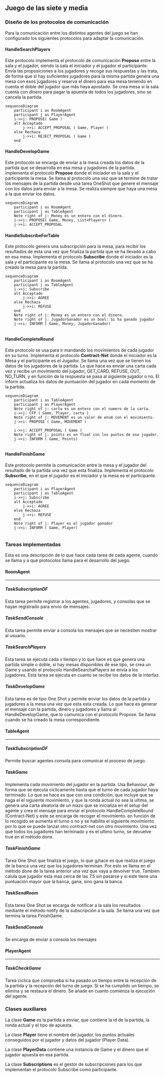 ## Juego de las siete y media

### Diseño de los protocolos de comunicación

Para la comunicación entre los distintos agentes del juego se han configurado los siguientes protocolos para adaptar la comunicación.

#### HandleSearchPlayers
Este protocolo implementa el protocolo de comunicación **Propose** entre la sala y el jugador, siendo la sala el iniciador y el jugador el participante. Envía las proposiciones a los jugadores y recoge sus respuestas y las trata, de forma que si hay suficientes jugadores para la misma partida genera una mesa con esos jugadores y reserva el dinero para esa mesa teniendo en cuenta el doble del jugador que más haya apostado. Se crea mesa si la sala cuenta con dinero para pagar la apuesta de todos los jugadores, sino se cancela la partida.

```mermaid
sequenceDiagram
	participant i as RoomAgent
	participant j as PlayerAgent
	i->>j: PROPOSE( Game )
	alt Acceptado
		j->>i: ACCEPT_PROPOSAL ( Game, Player )
	else Rechaza
		j->>i: REJECT_PROPOSAL ( Game )		
	end	
``` 

#### HandleDevelopGame

Este protocolo se encarga de enviar a la mesa creada los datos de la partida que se desarrolla en esa mesa y jugadores de la partida. implementa el protocolo **Propose** donde el iniciador es la sala y el participante la mesa. Se llama al protocolo una vez que se termine de tratar los mensajes de la partida desde una tarea OneShot que genere el mensaje con los datos para enviar a la mesa. Se realiza siempre que haya una mesa a la que enviar los datos. 

```mermaid
sequenceDiagram
	participant i as RoomAgent
	participant j as TableAgent
	Note right of j: Money es un entero con el dinero.
	i->>j: PROPOSE( Game, Money, List<Players> )
	j->>i: ACCEPT_PROPOSAL
``` 

 #### HandleSubscribeForTable

Este protocolo genera una subscripción para la mesa, para recibir los resultados de esta una vez que finaliza la partida que se ha llevado a cabo en esa mesa. Implementa el protocolo **Subscribe** donde el iniciador es la sala y el participante es la mesa. Se llama al protocolo una vez que se ha creado la mesa para la partida.

```mermaid
sequenceDiagram
	participant i as RoomAgent
	participant j as TableAgent
	i->>j: Subscribe
	alt Acceptado
		j->>i: AGREE
	else Rechaza
		j->>i: REFUSE
	end
	Note right of j: Money es un entero con el dinero. 
	Note right of j: JugadorGanador es un bool: Si ha ganado jugador 
	j->>i: INFORM (	Game, Money, JugadorGanador)	
		
``` 

#### HandleCompleteRound

Este protocolo se usa para ir mandando los movimientos de cada jugador en su turno. Implementa el protocolo **Contract-Net** donde el iniciador es la Mesa y el participante es el Jugador. Se llama una vez que se tienen los datos de los jugadores de la partida. Lo que hace es enviar una carta cada vez y recibe un movimiento del jugador, GET_CARD, REFUSE, OUT, NO_TURN, y en función de la respuesta se pasa al siguiente jugador o no. El inform actualiza los datos de puntuación del jugador en cada momento de la partida.

```mermaid
sequenceDiagram
	participant i as TableAgent
	participant j as PlayerAgent
	Note right of j: carta es un entero con el numero de la carta. 
	i->>j: CFP ( Game, Player, carta )
	Note right of j: MOVEMENT es un valor de enum con el movimiento.
	j->>i: PROPOSE ( Game, MOVEMENT )
	
	i->>j: ACCEPT_PROPOSAL ( Game )
	Note right of j: points es un float con los puntos de ese jugador.
	j->>i: INFORM (	Game, Points)	
		
``` 

#### HandleFinishGame

Este protocolo permite la comunicación entre la mesa y el jugador del resultado de la partida una vez que esta finaliza. Implementa el protocolo **Subscribe**, en el que el jugador es el iniciador y la mesa es el participante. 

```mermaid
sequenceDiagram
	participant i as PlayerAgent
	participant j as TableAgent
	i->>j: Subscribe
	alt Acceptado
		j->>i: AGREE
	else Rechaza
		j->>i: REFUSE
	end
	Note right of j: Player es el jugador ganador 
	j->>i: INFORM (	Game, Player)	
		
``` 

### Tareas implementadas

Esta es una descripción de lo que hace cada tarea de cada agente, cuando se llama y a que protocolos llama para el desarrollo del juego. 

#### RoomAgent

---

##### TaskSubscriptionDF 

Esta tarea permite registrar a los agentes, jugadores, y consolas que se hayan registrado para envio de mensajes.

##### TaskSendConsole

Esta tarea permite enviar a consola los mensajes que se necesiten mostrar al usuario.

##### TaskSearchPlayers

Esta tarea se ejecuta cada x tiempo y lo que hace es que genera una partida simple o doble, si hay mesas disponibles de ese tipo, se crea un Game y usando el protocolo HandleSearchaPlayers se envia a los jugadores. Esta tarea se ejecuta en cuanto se recibe los datos de la interfaz.

##### TaskDevelopGame

Esta tarea es de tipo One Shot y permite enviar los datos de la partida y jugadores a la mesa una vez que esta esta creada. Lo que hace es generar el mensaje con la partida, dinero y jugadores y llama al HandleDevelopGame, que lo comunica con el protocolo Propose. Se llama cuando se ha creado la mesa correspondiente.

#### TableAgent

---

##### TaskSubscriptionDF

Permite buscar agentes consola para comunicar el proceso de juego.

##### TaskGame

Implementa cada movimiento del jugador en la partida. Usa Behaviour, de forma que se ejecuta ciclicamente hasta que el turno de cada jugador haya terminado. Lo que se hace es que con una condición, que incluye que se haga el el siguiente movimiento, y que la ronda actual no sea la ultima, se genera una carta aleatoria de un mazo que se inicializa en el setup del agente y crea el mensaje para enviar el protocolo HandleCompleteRound (Contract-Net) y este se encarga de recoger el movimiento. en función de lo recogido se aumenta el turno o no y se habilita el siguiente movimiento por lo que se puede lanzar otro contract-net con otro movimiento. Una vez que todos los jugadores han terminado y es el ultimo turno, se devuelve true en el método done.

##### TaskFinishGame

Tarea One Shot que finaliza el juego, lo que g¡hace es que realiza el juego de la banca una vez que los jugadores terminan. Por esto se llama en el método done de la tarea anterior una vez que vaya a devolver true. Tambien calula que jugador esta mas cerca de las 7.5 sin pasarse y si este tiene una puntuación mayor que la banca, gana, sino gana la banca.

##### TaskSendRoom

Esta tarea One Shot se encarga de notificar a la sala los resultados mediante el método notify de la subscripción a la sala. Se llama una vez que termina la tarea FinishGame.

##### TaskSendConsole

Se encarga de enviar a consola los mensajes

#### PlayerAgent
---

##### TaskCheckGame

Tarea ciclica que comprueba si ha pasado un tiempo entre la recepción de la partida y la recepción del turno de juego. Si se ha cumplido un tiempo, se elimina y se restaura el dinero. Se añade en cuanto comienza la ejecución del agente.



### Clases auxiliares

La clase **Game** es la partida a enviar, que contiene la id de la partida, la ronda actual y el tipo de apuesta. 

La clase **Player** tiene el nombre del jugador, los puntos actuales conseguidos por el jugador y datos del jugador (Player Data).

La clase **PlayerData** contiene una instancia de Game y el dinero que el jugador apuesta en esa partida.

La clase **Subscriptions** es el gestor de subscripciones para los que implementan el protocolo Subscribe como participante.






